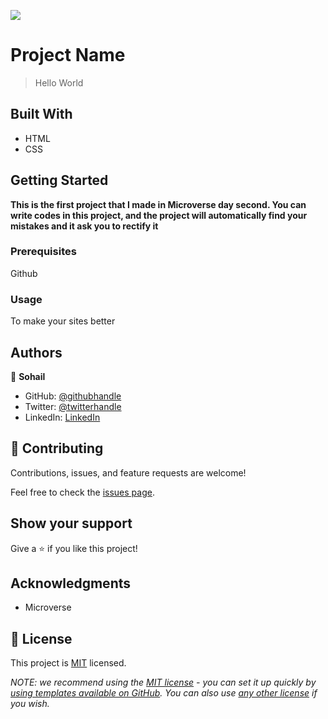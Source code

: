 ![](https://img.shields.io/badge/Microverse-blueviolet)

# Project Name

> Hello World


## Built With

- HTML
- CSS

## Getting Started

**This is the first project that I made in Microverse day second. You can write codes in this project, and the project will automatically find your mistakes and it ask you to rectify it**


### Prerequisites
Github
### Usage
To make your sites better


## Authors
👤 **Sohail**

- GitHub: [@githubhandle](https://github.com/batoorsohail)
- Twitter: [@twitterhandle](https://twitter.com/sohailBatoor)
- LinkedIn: [LinkedIn](https://www.linkedin.com/in/sohail-batoor-52429b230/)


## 🤝 Contributing

Contributions, issues, and feature requests are welcome!

Feel free to check the [issues page](https://github.com/batoorsohail/hello-world/issues).

## Show your support

Give a ⭐️ if you like this project!

## Acknowledgments

- Microverse

## 📝 License

This project is [MIT](./LICENSE) licensed.

_NOTE: we recommend using the [MIT license](https://choosealicense.com/licenses/mit/) - you can set it up quickly by [using templates available on GitHub](https://docs.github.com/en/communities/setting-up-your-project-for-healthy-contributions/adding-a-license-to-a-repository). You can also use [any other license](https://choosealicense.com/licenses/) if you wish._

